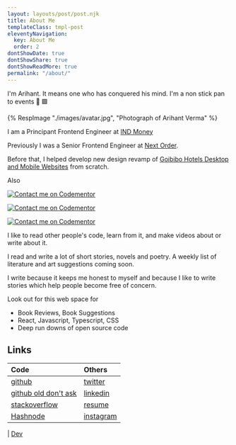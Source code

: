 ```yaml
---
layout: layouts/post/post.njk
title: About Me
templateClass: tmpl-post
eleventyNavigation:
  key: About Me
  order: 2
dontShowDate: true
dontShowShare: true
dontShowReadMore: true
permalink: "/about/"
---
```


I'm Arihant. It means one who has conquered his mind. I'm a non stick pan to events 🥘 🟩

<div>
{% RespImage "./images/avatar.jpg", "Photograph of Arihant Verma" %}
</div>

I am a Principant Frontend Engineer at [IND Money](https://www.indmoney.com/)

Previously I was a Senior Frontend Engineer at [Next Order](https://nextorder.com.au).

Before that, I helped develop new design revamp of [Goibibo Hotels Desktop and Mobile Websites](https://goibibo.com/hotels/) from scratch.

Also

[![Contact me on Codementor](https://www.codementor.io/m-badges/arihantverma/im-a-cm-b.svg)](https://www.codementor.io/@arihantverma?refer=badge)

[![Contact me on Codementor](https://www.codementor.io/m-badges/arihantverma/contact-me.svg)](https://www.codementor.io/@arihantverma?refer=badge)

[![Contact me on Codementor](https://www.codementor.io/m-badges/arihantverma/book-session.svg)](https://www.codementor.io/@arihantverma?refer=badge)

<!-- I'm looking for my next web front end gig. My [resume](/resume). -->

I like to read other people's code, learn from it, and make videos about or write about it.

I read and write a lot of short stories, novels and poetry. A weekly list of literature and art suggestions coming soon.

I write because it keeps me honest to myself and because I like to write stories which help people become free of concern.

Look out for this web space for

- Book Reviews, Book Suggestions
- React, Javascript, Typescript, CSS
- Deep run downs of open source code

## Links

| Code                                                                | Others                                                |
| :------------------------------------------------------------------ | :---------------------------------------------------- |
| [github](https://github.com/arihantverma)                           | [twitter](https://twitter.com/gdadsriver)             |
| [github old don't ask](https://github.com/gdad-s-river)             | [linkedin](https://www.linkedin.com/in/arihantverma/) |
| [stackoverflow](https://stackoverflow.com/users/5106072/gdadsriver) | [resume](/resume)                                     |
| [Hashnode](https://tech.arihantverma.com)                           | [instagram](https://instagram.com/gdadsriver/)        |

| [Dev](https://dev.to/arihantverma)

<!-- todo:
  1. add IRC username
  2. dev.to
  3. hashnode
 -->
